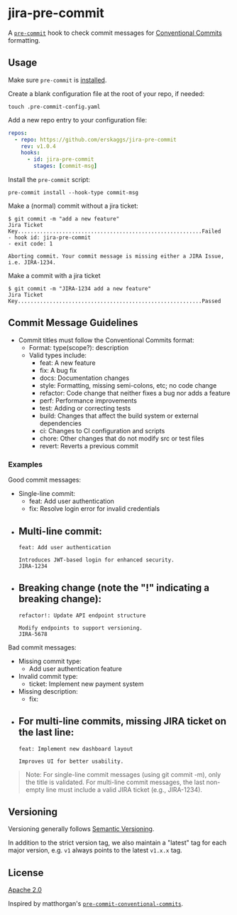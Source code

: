 # jira-pre-commit

A [`pre-commit`](https://pre-commit.com) hook to check commit messages for
[Conventional Commits](https://conventionalcommits.org) formatting.

## Usage

Make sure `pre-commit` is [installed](https://pre-commit.com#install).

Create a blank configuration file at the root of your repo, if needed:

```console
touch .pre-commit-config.yaml
```

Add a new repo entry to your configuration file:

```yaml
repos:
  - repo: https://github.com/erskaggs/jira-pre-commit
    rev: v1.0.4
    hooks:
      - id: jira-pre-commit
        stages: [commit-msg]
```

Install the `pre-commit` script:

```console
pre-commit install --hook-type commit-msg
```

Make a (normal) commit without a jira ticket:

```console
$ git commit -m "add a new feature"
Jira Ticket Key..........................................................Failed
- hook id: jira-pre-commit
- exit code: 1

Aborting commit. Your commit message is missing either a JIRA Issue, i.e. JIRA-1234.

```

Make a commit with a jira ticket
```console
$ git commit -m "JIRA-1234 add a new feature"
Jira Ticket Key..........................................................Passed
```

## Commit Message Guidelines

- Commit titles must follow the Conventional Commits format:
  - Format: type(scope?): description
  - Valid types include:
    - feat: A new feature
    - fix: A bug fix
    - docs: Documentation changes
    - style: Formatting, missing semi-colons, etc; no code change
    - refactor: Code change that neither fixes a bug nor adds a feature
    - perf: Performance improvements
    - test: Adding or correcting tests
    - build: Changes that affect the build system or external dependencies
    - ci: Changes to CI configuration and scripts
    - chore: Other changes that do not modify src or test files
    - revert: Reverts a previous commit

### Examples

Good commit messages:
- Single-line commit:
  - feat: Add user authentication
  - fix: Resolve login error for invalid credentials
- Multi-line commit:
  - 
    ```
    feat: Add user authentication

    Introduces JWT-based login for enhanced security.
    JIRA-1234
    ```
- Breaking change (note the "!" indicating a breaking change):
  - 
    ```
    refactor!: Update API endpoint structure

    Modify endpoints to support versioning.
    JIRA-5678
    ```

Bad commit messages:
- Missing commit type:
  - Add user authentication feature
- Invalid commit type:
  - ticket: Implement new payment system
- Missing description:
  - fix:
- For multi-line commits, missing JIRA ticket on the last line:
  - 
    ```
    feat: Implement new dashboard layout

    Improves UI for better usability.
    ```

> Note: For single-line commit messages (using git commit -m), only the title is validated. For multi-line commit messages, the last non-empty line must include a valid JIRA ticket (e.g., JIRA-1234).

## Versioning

Versioning generally follows [Semantic Versioning](https://semver.org/).

In addition to the strict version tag, we also maintain a "latest" tag for each
major version, e.g. `v1` always points to the latest `v1.x.x` tag.

## License

[Apache 2.0](LICENSE)

Inspired by matthorgan's [`pre-commit-conventional-commits`](https://github.com/matthorgan/pre-commit-conventional-commits).
